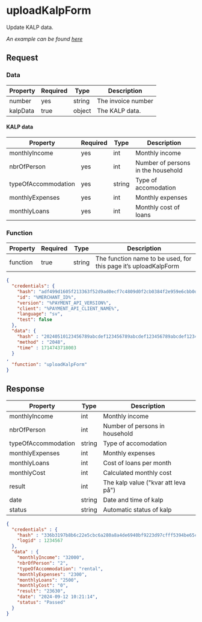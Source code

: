 # uploadKalpForm

<include from="Snippets-PaymentAPI.md" element-id="snippet-header"></include>

Update KALP data.

*An example can be found [here](Upload-KALP-form.md)*

## Request

### Data

| Property | Required | Type   | Description          |
|----------|----------|--------|----------------------|
| number   | yes      | string | The invoice number   |
| kalpData | true     | object | The KALP data.       |

#### KALP data

| Property            | Required | Type   | Description                        |
|---------------------|----------|--------|------------------------------------|
| monthlyIncome       | yes      | int    | Monthly income                     |
| nbrOfPerson         | yes      | int    | Number of persons in the household |
| typeOfAccommodation | yes      | string | Type of accomodation               |
| monthlyExpenses     | yes      | int    | Monthly expenses                   |
| monthlyLoans        | yes      | int    | Monthly cost of loans              |

### Function

| Property | Required | Type   | Description                                                     |
|----------|----------|--------|-----------------------------------------------------------------|
| function | true     | string | The function name to be used, for this page it’s uploadKalpForm |

```json
{
  "credentials": {
    "hash": "adf499d1605f213363f52d9ad0ecf7c4809d0f2cb0384f2e959e6cbb0dc84e5a4443a259d76bf6893e37e8212b5f3c9852377be1cd0d7fb472adc0b2f2618796",
    "id": "%MERCHANT_ID%",
    "version": "%PAYMENT_API_VERSION%",
    "client": "%PAYMENT_API_CLIENT_NAME%",
    "language": "sv",
    "test": false
  },
  "data": {
    "hash" : "20240510123456789abcdef123456789abcdef123456789abcdef123456789abcdef",
    "method" : "2048",
    "time" : 1714743718003
  }
,
  "function": "uploadKalpForm"
}
```

## Response

| Property            | Type   | Description                         |
|---------------------|--------|-------------------------------------|
| monthlyIncome       | int    | Monthly income                      |
| nbrOfPerson         | int    | Number of persons in household      |
| typeOfAccommodation | string | Type of accomodation                |
| monthlyExpenses     | int    | Monthly expenses                    |
| monthlyLoans        | int    | Cost of loans per month             |
| monthlyCost         | int    | Calculated monthly cost             |
| result              | int    | The kalp value ("kvar att leva på") |
| date                | string | Date and time of kalp               |
| status              | string | Automatic status of kalp            |

```json
{
  "credentials" : {
    "hash" : "336b3197b8b6c22e5cbc6a280a8a4de6940bf9223d97cfff5394be65c8364abad2572906e6191e4a6bdc9d716e87821f9225fb5556417b788674cb13c9ff2699",
    "logid" : 1234567
  },
  "data" : {
    "monthlyIncome": "32000",
    "nbrOfPerson": "2",
    "typeOfAccommodation": "rental",
    "monthlyExpenses": "2300",
    "monthlyLoans": "2500",
    "monthlyCost": "0",
    "result": "23630",
    "date": "2024-09-12 10:21:14",
    "status": "Passed"
  }
}
```